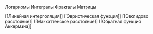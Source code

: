 

Логарифмы
Интегралы
Фракталы
Матрицы


[[Линейная интерполяция]]
[[Эвристическая функция]]
[[Эвклидово расстояние]]
[[Манхэттенское расстояние]]
[[Обратная функция Аккермана]]